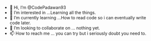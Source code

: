 - 👋 Hi, I’m @CodePadawan93
- 👀 I’m interested in ...Learning all the things.
- 🌱 I’m currently learning ...How to read code so i can eventually write code later.
- 💞️ I’m looking to collaborate on ... nothing yet.
- 📫 How to reach me ... you can try but i seriously doubt you need to.

<!---
CodePadawan93/CodePadawan93 is a ✨ special ✨ repository because its `README.md` (this file) appears on your GitHub profile.
You can click the Preview link to take a look at your changes.
--->
